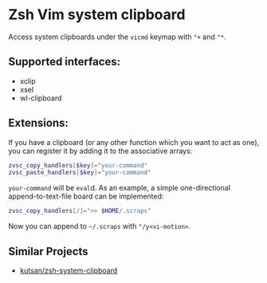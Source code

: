 # Zsh Vim system clipboard
Access system clipboards under the `vicmd` keymap with `"+` and `"*`.

## Supported interfaces:

- xclip
- xsel
- wl-clipboard

## Extensions:

If you have a clipboard (or any other function which you want to act as one),
you can register it by adding it to the associative arrays:

```zsh
zvsc_copy_handlers[$key]="your-command"
zvsc_paste_handlers[$key]="your-command"
```

`your-command` will be `eval`d.
As an example, a simple one-directional append-to-text-file board can be implemented:

```zsh
zvsc_copy_handlers[/]=">> $HOME/.scraps"
```
Now you can append to `~/.scraps` with `"/y<vi-motion>`.

## Similar Projects

- [kutsan/zsh-system-clipboard](https://github.com/kutsan/zsh-system-clipboard)
